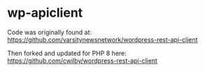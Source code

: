 # wp-apiclient

Code was originally found at: https://github.com/varsitynewsnetwork/wordpress-rest-api-client

Then forked and updated for PHP 8 here: https://github.com/cwilby/wordpress-rest-api-client
